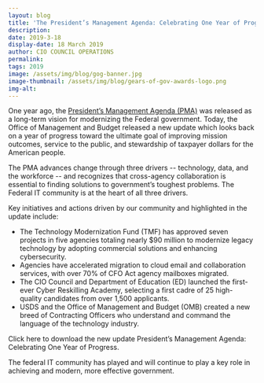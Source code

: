 ```yaml
---
layout: blog
title: 'The President’s Management Agenda: Celebrating One Year of Progress '
description:
date: 2019-3-18
display-date: 18 March 2019
author: CIO COUNCIL OPERATIONS
permalink:
tags: 2019 
image: /assets/img/blog/gog-banner.jpg
image-thumbnail: /assets/img/blog/gears-of-gov-awards-logo.png
img-alt: 
---
```

One year ago, the [President’s Management Agenda (PMA)](https://www.performance.gov/PMA/PMA.html) was released as a long-term vision for modernizing the Federal government. Today, the Office of Management and Budget released a new update which looks back on a year of progress toward the ultimate goal of improving mission outcomes, service to the public, and stewardship of taxpayer dollars for the American people.

The PMA advances change through three drivers -- technology, data, and the workforce -- and recognizes that cross-agency collaboration is essential to finding solutions to government’s toughest problems. The Federal IT community is at the heart of all three drivers. 

Key initiatives and actions driven by our community and highlighted in the update include:

<ul>
 <li>The Technology Modernization Fund (TMF) has approved seven projects in five agencies totaling nearly $90 million to modernize legacy   technology by adopting commercial solutions and enhancing cybersecurity.</li>
<li>Agencies have accelerated migration to cloud email and collaboration services, with over 70% of CFO Act agency mailboxes migrated.</li>
<li>The CIO Council and Department of Education (ED) launched the first-ever Cyber Reskilling Academy, selecting a first cadre of 25 high-    quality candidates from over 1,500 applicants. </li>
<li>USDS and the Office of Management and Budget (OMB) created a new breed of Contracting Officers who understand and command the language    of the technology industry.</li>
</ul>


Click here to download the new update President’s Management Agenda: Celebrating One Year of Progress.

The federal IT community has played and will continue to play a key role in achieving and modern, more effective government.  
